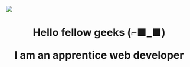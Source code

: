 <img align="center" src="https://i.imgur.com/flB91XM.png" >
<h1 align="center">Hello fellow geeks (⌐■_■)
<p align="center">I am an apprentice web developer</p>
